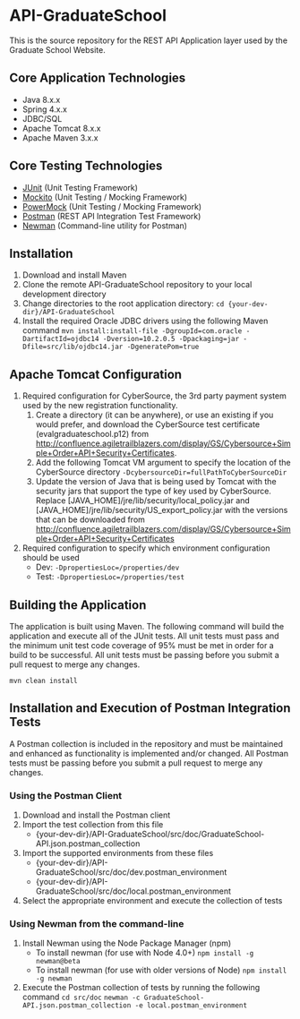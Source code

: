# API-GraduateSchool
This is the source repository for the REST API Application layer used by the Graduate School Website.

## Core Application Technologies
* Java 8.x.x
* Spring 4.x.x
* JDBC/SQL
* Apache Tomcat 8.x.x
* Apache Maven 3.x.x

## Core Testing Technologies
* [JUnit](http://junit.org/) (Unit Testing Framework)
* [Mockito](http://mockito.org/) (Unit Testing / Mocking Framework)
* [PowerMock](https://github.com/jayway/powermock) (Unit Testing / Mocking Framework)
* [Postman](https://www.getpostman.com/) (REST API Integration Test Framework)
* [Newman](https://www.npmjs.com/package/newman) (Command-line utility for Postman)

## Installation
1. Download and install Maven
2. Clone the remote API-GraduateSchool repository to your local development directory
3. Change directories to the root application directory: `cd {your-dev-dir}/API-GraduateSchool`
4. Install the required Oracle JDBC drivers using the following Maven command
    `mvn install:install-file -DgroupId=com.oracle -DartifactId=ojdbc14 -Dversion=10.2.0.5 -Dpackaging=jar -Dfile=src/lib/ojdbc14.jar -DgeneratePom=true`

## Apache Tomcat Configuration
1. Required configuration for CyberSource, the 3rd party payment system used by the new registration functionality.
    1. Create a directory (it can be anywhere), or use an existing if you would prefer, and download the CyberSource test certificate (evalgraduateschool.p12) from http://confluence.agiletrailblazers.com/display/GS/Cybersource+Simple+Order+API+Security+Certificates.
    2. Add the following Tomcat VM argument to specify the location of the CyberSource directory
    `-DcybersourceDir=fullPathToCyberSourceDir`
    3. Update the version of Java that is being used by Tomcat with the security jars that support the type of key used by CyberSource.  Replace [JAVA_HOME]/jre/lib/security/local_policy.jar and [JAVA_HOME]/jre/lib/security/US_export_policy.jar with the versions that can be downloaded from http://confluence.agiletrailblazers.com/display/GS/Cybersource+Simple+Order+API+Security+Certificates
2. Required configuration to specify which environment configuration should be used
    * Dev:  `-DpropertiesLoc=/properties/dev`
    * Test: `-DpropertiesLoc=/properties/test`

## Building the Application
The application is built using Maven.  The following command will build the application and execute all of the JUnit tests.
All unit tests must pass and the minimum unit test code coverage of 95% must be met in order for a build to be successful.
All unit tests must be passing before you submit a pull request to merge any changes. 

`mvn clean install`

## Installation and Execution of Postman Integration Tests
A Postman collection is included in the repository and must be maintained and enhanced as functionality is implemented and/or changed.
All Postman tests must be passing before you submit a pull request to merge any changes. 

### Using the Postman Client
1. Download and install the Postman client
2. Import the test collection from this file
    * {your-dev-dir}/API-GraduateSchool/src/doc/GraduateSchool-API.json.postman_collection
3. Import the supported environments from these files
    * {your-dev-dir}/API-GraduateSchool/src/doc/dev.postman_environment
    * {your-dev-dir}/API-GraduateSchool/src/doc/local.postman_environment
4. Select the appropriate environment and execute the collection of tests

### Using Newman from the command-line
1. Install Newman using the Node Package Manager (npm)
    * To install newman (for use with Node 4.0+)
`npm install -g newman@beta`
    * To install newman (for use with older versions of Node)
`npm install -g newman`
2. Execute the Postman collection of tests by running the following command
`cd src/doc`
`newman -c GraduateSchool-API.json.postman_collection -e local.postman_environment`
